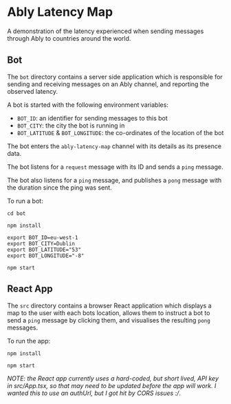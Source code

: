 # Ably Latency Map

A demonstration of the latency experienced when sending messages through Ably to countries around the world.

## Bot

The `bot` directory contains a server side application which is responsible for sending and receiving messages on an Ably channel, and reporting the observed latency.

A bot is started with the following environment variables:

- `BOT_ID`: an identifier for sending messages to this bot
- `BOT_CITY`: the city the bot is running in
- `BOT_LATITUDE` & `BOT_LONGITUDE`: the co-ordinates of the location of the bot

The bot enters the `ably-latency-map` channel with its details as its presence data.

The bot listens for a `request` message with its ID and sends a `ping` message.

The bot also listens for a `ping` message, and publishes a `pong` message with the duration since the ping was sent.

To run a bot:

```
cd bot

npm install

export BOT_ID=eu-west-1
export BOT_CITY=Dublin
export BOT_LATITUDE="53"
export BOT_LONGITUDE="-8"

npm start
```

## React App

The `src` directory contains a browser React application which displays a map to the user with each bots location, allows them to instruct a bot to send a `ping` message by clicking them, and visualises the resulting `pong` messages.

To run the app:

```
npm install

npm start
```

_NOTE: the React app currently uses a hard-coded, but short lived, API key in src/App.tsx, so that may need to be updated before the app will work. I wanted this to use an authUrl, but I got hit by CORS issues :/_.
